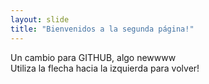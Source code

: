 ```yaml
---
layout: slide
title: "Bienvenidos a la segunda página!"
---
```

Un cambio para GITHUB, algo newwww  
Utiliza la flecha hacia la izquierda para volver!
